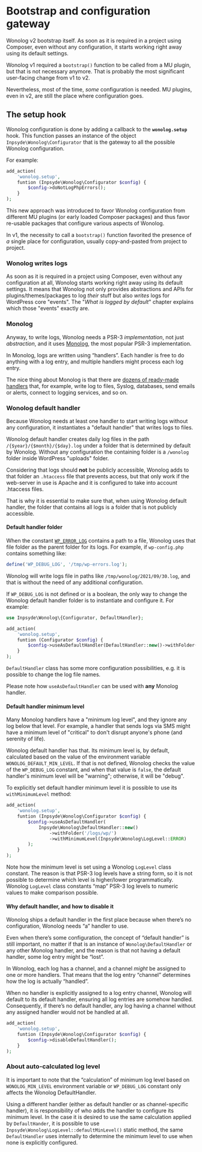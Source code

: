 # Bootstrap and configuration gateway

Wonolog v2 bootstrap itself. As soon as it is required in a project using Composer, even without any configuration, it starts working right away using its default settings.

Wonolog v1 required a `bootstrap()` function to be called from a MU plugin, but that is not necessary anymore. That is probably the most significant user-facing change from v1 to v2.

Nevertheless, most of the time, *some* configuration is needed. MU plugins, even in v2, are still the place where configuration goes.



## The setup hook

Wonolog configuration is done by adding a callback to the **`wonolog.setup`** hook. This function passes an instance of the object `Inpsyde\Wonolog\Configurator` that is the gateway to all the possible Wonolog configuration.

For example:

```php
add_action(
    'wonolog.setup',
    funtion (Inpsyde\Wonolog\Configurator $config) {
        $config->doNotLogPhpErrors();
    }
);
```

This new approach was introduced to favor Wonolog configuration from different MU plugins (or early loaded Composer packages) and thus favor re-usable packages that configure various aspects of Wonolog.

In v1, the necessity to call a `bootstrap()` function favorited the presence of _a_ single place for configuration, usually copy-and-pasted from project to project.



### Wonolog writes logs

As soon as it is required in a project using Composer, even without any configuration at all, Wonolog starts working right away using its default settings. It means that Wonolog not only provides abstractions and APIs for plugins/themes/packages to log *their* stuff but also *writes* logs for WordPress core "events". The "*What is logged by default*" chapter explains which those "events" exactly are.

### Monolog

Anyway, to write logs, Wonolog needs a PSR-3 *implementation*, not just *abstraction*, and it uses [Monolog](https://seldaek.github.io/monolog/), the most popular PSR-3 implementation.

In Monolog, logs are written using “handlers”. Each handler is free to do anything with a log entry, and multiple handlers might process each log entry.

The nice thing about Monolog is that there are [dozens of ready-made handlers](https://seldaek.github.io/monolog/doc/02-handlers-formatters-processors.html#handlers) that, for example, write log to files, Syslog, databases, send emails or alerts, connect to logging services, and so on.

### Wonolog default handler

Because Wonolog needs at least one handler to start writing logs without any configuration, it instantiates a "default handler" that writes logs to files. 

Wonolog default handler creates daily log files in the path `/{$year}/{$month}/{$day}.log` under a folder that is determined by default by Wonolog. Without any configuration the containing folder is a `/wonolog` folder inside WordPress "uploads" folder.

Considering that logs should **not** be publicly accessible, Wonolog adds to that folder an `.htaccess` file that prevents access, but that only work if the web-server in use is Apache and it is configured to take into account .htaccess files.

That is why it is essential to make sure that, when using Wonolog default handler, the folder that contains all logs is a folder that is not publicly accessible.

#### Default handler folder

When the constant [`WP_ERROR_LOG`](https://wordpress.org/support/article/debugging-in-wordpress/#wp_debug_log) contains a path to a file, Wonolog uses that file folder as the parent folder for its logs. For example, if `wp-config.php` contains something like:

```php
define('WP_DEBUG_LOG', '/tmp/wp-errors.log');
```

Wonolog will write logs file in paths like `/tmp/wonolog/2021/09/30.log`, and that is without the need of any additional configuration.

If `WP_DEBUG_LOG` is not defined or is a boolean, the only way to change the Wonolog default handler folder is to instantiate and configure it. For example:

```php
use Inpsyde\Wonolog\{Configurator, DefaultHandler};

add_action(
    'wonolog.setup',
    funtion (Configurator $config) {
        $config->useAsDefaultHandler(DefaultHandler::new()->withFolder('/logs/wp/'));
    }
);
```

`DefaultHandler` class has some more configuration possibilities, e.g. it is possible to change the log file names.

Please note how `useAsDefaultHandler` can be used with **any** Monolog handler.

#### Default handler minimum level

Many Monolog handlers have a "minimum log level", and they ignore any log below that level. For example, a handler that sends logs via SMS might have a minimum level of "critical" to don't disrupt anyone's phone (and serenity of life).

Wonolog default handler has that. Its minimum level is, by default, calculated based on the value of the environment variable `WONOLOG_DEFAULT_MIN_LEVEL`. If that is not defined, Wonolog checks the value of the `WP_DEBUG_LOG` constant, and when that value is `false`, the default handler's minimum level will be "warning"; otherwise, it will be "debug".

To explicitly set default handler minimum level it is possible to use its `withMinimumLevel` method:

```php
add_action(
    'wonolog.setup',
    funtion (Inpsyde\Wonolog\Configurator $config) {
        $config->useAsDefaultHandler(
            Inpsyde\Wonolog\DefaultHandler::new()
                ->withFolder('/logs/wp/')
                ->withMinimumLevel(Inpsyde\Wonolog\LogLevel::ERROR)
        );
    }
);
```

Note how the minimum level is set using a Wonolog `LogLevel` class constant. The reason is that PSR-3 log levels have a string form, so it is not possible to determine which level is higher/lower programmatically. Wonolog `LogLevel` class constants “map” PSR-3 log levels to numeric values to make comparison possible.

#### Why default handler, and how to disable it

Wonolog ships a default handler in the first place because when there’s no configuration, Wonolog needs “a” handler to use.

Even when there’s some configuration, the concept of “default handler” is still important, no matter if that is an instance of `Wonolog\DefaultHandler` or any other Monolog handler, and the reason is that not having a default handler, some log entry might be “lost”.

In Wonolog, each log has a channel, and a channel *might* be assigned to one or more handlers. That means that the log entry “channel” determines how the log is actually “handled”.

When no handler is explicitly assigned to a log entry channel, Wonolog will default to its default handler, ensuring all log entries are somehow handled. Consequently, if there’s no default handler, any log having a channel without any assigned handler would not be handled at all.

```php
add_action(
    'wonolog.setup',
    funtion (Inpsyde\Wonolog\Configurator $config) {
        $config->disableDefaultHandler();
    }
);
```



### About auto-calculated log level

It is important to note that the “calculation” of minimum log level based on `WONOLOG_MIN_LEVEL` environment variable or `WP_DEBUG_LOG` constant only affects the Wonolog DefaultHandler.

Using a different handler (either as default handler or as channel-specific handler), it is responsibility of who adds the handler to configure its minimum level. In the case it is desired to use the same calculation applied by `DefaultHander`, it is possible to use `Inpsyde\Wonolog\LogLevel::defaultMinLevel()` static method, the same `DefaultHandler` uses internally to determine the minimum level to use when none is explicitly configured.